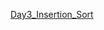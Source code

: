 [Day3_Insertion_Sort](https://www.linkedin.com/feed/update/urn:li:ugcPost:7388589438207045632/https://www.linkedin.com/feed/update/urn:li:ugcPost:7388589438207045632/https://www.linkedin.com/feed/update/urn:li:ugcPost:7388589438207045632/)
